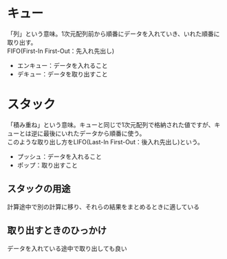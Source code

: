 # キュー
「列」という意味。1次元配列前から順番にデータを入れていき、いれた順番に取り出す。  
FIFO(First-In First-Out：先入れ先出し)  
 - エンキュー：データを入れること
 - デキュー：データを取り出すこと

# スタック
「積み重ね」という意味。キューと同じで1次元配列で格納された値ですが、キューとは逆に最後にいれたデータから順番に使う。  
このような取り出し方をLIFO(Last-In First-Out：後入れ先出し)という。  
 - プッシュ：データを入れること
 - ポップ：取り出すこと

## スタックの用途
計算途中で別の計算に移り、それらの結果をまとめるときに適している

## 取り出すときのひっかけ
データを入れている途中で取り出しても良い
